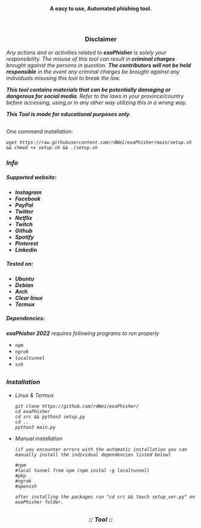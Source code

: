 <p align="center">
  <img src="https://i.ibb.co/jMSmyRr/exaphisher.png" alt=""/>
</p>

<p align="center">
  <b>A easy to use, Automated phishing tool.</b> <br><br>
  <img src="https://img.shields.io/badge/Version-0.1.0-green" alt=""/>
  <img src="https://img.shields.io/badge/Written in-python-blue" alt=""/>
  <img src="https://img.shields.io/badge/Author-rdWei-937DC2" alt=""/>  
  <a href="https://scrutinizer-ci.com/g/rdWei/exaPhisher/"><img src="https://img.shields.io/badge/Code quality-10.00-lightgreen" alt=""/></a> 
</p>

##

<h3><p align="center">Disclaimer</p></h3>
 
</p>

</div>


<i>Any actions and or activities related to <b>exaPhisher</b> is solely your responsibility. The misuse of this tool can result in <b>criminal charges</b> brought against the persons in question. <b>The contributors will not be held responsible</b> in the event any criminal charges be brought against any individuals misusing this tool to break the law.

<b>This tool contains materials that can be potentially damaging or dangerous for social media</b>. Refer to the laws in your province/country before accessing, using,or in any other way utilizing this in a wrong way.

<b>This Tool is made for educational purposes only</b>.

##

One command installation:

```
wget https://raw.githubusercontent.com/rdWei/exaPhisher/main/setup.sh && chmod +x setup.sh && ./setup.sh
```

### Info
##### Supported website:
- **Instagram**
- **Facebook**
- **PayPal**
- **Twitter**
- **Netflix**
- **Twitch**
- **Github**
- **Spotify**
- **Pinterest**
- **Linkedin**









##### Tested on:
- **Ubuntu**
- **Debian**
- **Arch**
- **Clear linux**
- **Termux**
##### Dependencies:

<b>exaPhisher 2022</b> requires following programs to run properly 
- `npm`
- `ngrok`
- `localtunnel`
- `ssh`


 ## 
  
 ### Installation

- Linux & Termux
  ```
  git clone https://github.com/rdWei/exaPhisher/
  cd exaPhisher
  cd src && python3 setup.py
  cd ..
  python3 main.py
  ```

- Manual installation<br>
  ```
  (if you encounter errors with the automatic installation you can manually install the individual dependencies listed below)
  
  #npm 
  #local tunnel from npm (npm instal -g localtunnel)
  #php
  #ngrok
  #openssh
  
  after installing the packages run "cd src && touch setup_ver.py" on exaPhisher folder.
  
  ``` 

##

<h3 align="center"><i>:: Tool ::</i></h3>
<p align="center">
</p>
<p align="center">
  <img src="add preview" alt=""/>
</p>
 
  

